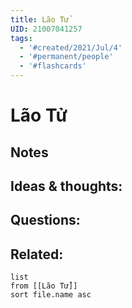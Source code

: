 ```yaml
---
title: Lão Tử
UID: 21007041257
tags:
  - '#created/2021/Jul/4'
  - '#permanent/people'
  - '#flashcards'
---
```

# Lão Tử


## Notes


## Ideas & thoughts:


## Questions:


## Related:
```dataview
list
from [[Lão Tử]]
sort file.name asc
```
